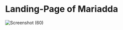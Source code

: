 # Landing-Page of Mariadda
![Screenshot (60)](https://user-images.githubusercontent.com/79569235/180306587-db8c2134-99fb-4798-ad3f-c745f66a918a.png)

